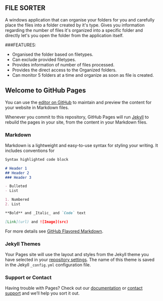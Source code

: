 ## FILE SORTER

A windows application that can organise your folders for you and carefully place the files into a folder created by it's type. Gives you information regarding the number of files it's organized into a specific folder and directly let's you open the folder from the application itself. 

###FEATURES:

- Organised the folder based on filetypes.
- Can exclude provided filetypes.
- Provides information of number of files processed.
- Provides the direct access to the Organized folders.
- Can monitor 5 folders at a time and organize as soon as file is created.

## Welcome to GitHub Pages

You can use the [editor on GitHub](https://github.com/Manyyack/File-Sorter/edit/master/README.md) to maintain and preview the content for your website in Markdown files.

Whenever you commit to this repository, GitHub Pages will run [Jekyll](https://jekyllrb.com/) to rebuild the pages in your site, from the content in your Markdown files.

### Markdown

Markdown is a lightweight and easy-to-use syntax for styling your writing. It includes conventions for

```markdown
Syntax highlighted code block

# Header 1
## Header 2
### Header 3

- Bulleted
- List

1. Numbered
2. List

**Bold** and _Italic_ and `Code` text

[Link](url) and ![Image](src)
```

For more details see [GitHub Flavored Markdown](https://guides.github.com/features/mastering-markdown/).

### Jekyll Themes

Your Pages site will use the layout and styles from the Jekyll theme you have selected in your [repository settings](https://github.com/Manyyack/File-Sorter/settings). The name of this theme is saved in the Jekyll `_config.yml` configuration file.

### Support or Contact

Having trouble with Pages? Check out our [documentation](https://help.github.com/categories/github-pages-basics/) or [contact support](https://github.com/contact) and we’ll help you sort it out.
